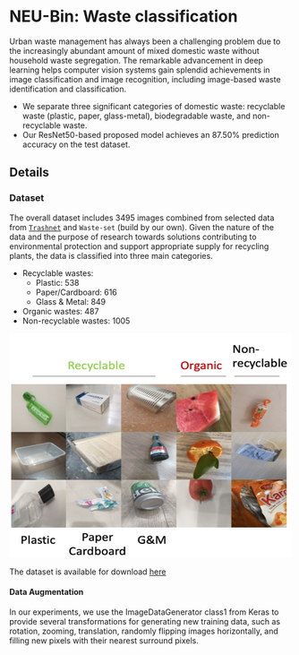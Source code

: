 # NEU-Bin: Waste classification

Urban waste management has always been a challenging problem due to the increasingly abundant amount of mixed domestic waste without household waste segregation. The remarkable advancement in deep learning helps computer vision systems gain splendid achievements in image classification and image recognition, including image-based waste identification and classification. 
- We separate three significant categories of domestic waste: recyclable waste (plastic, paper, glass-metal), biodegradable waste, and non-recyclable waste.
- Our ResNet50-based proposed model achieves an 87.50% prediction accuracy on the test dataset.

## Details
### <a name="dataset"></a> Dataset

The overall dataset includes 3495 images combined from selected data from [`Trashnet`](https://github.com/garythung/trashnet) and `Waste-set` (build by our own). Given the nature of the data and the purpose of research towards solutions contributing to environmental protection and support appropriate supply for recycling plants, the data is classified into three main categories.

-	Recyclable wastes:
    - Plastic: 538
    - Paper/Cardboard: 616
    - Glass & Metal: 849
-	Organic wastes: 487
-	Non-recyclable wastes: 1005

<img src="https://github.com/209sontung/NEU-Bin/blob/main/img/dts.png" alt="alt text" width="600" height="400">

The dataset is available for download [here](https://drive.google.com/drive/folders/1KRGZJIS_D1aCTdalDG5ppjrW9HtQtCsC?usp=sharing)

#### <a name="preparing"></a> Data Augmentation

In our experiments, we use the ImageDataGenerator class1 from Keras to provide several transformations for generating new training data, such as rotation, zooming, translation, randomly flipping images horizontally, and filling new pixels with their nearest surround pixels.
